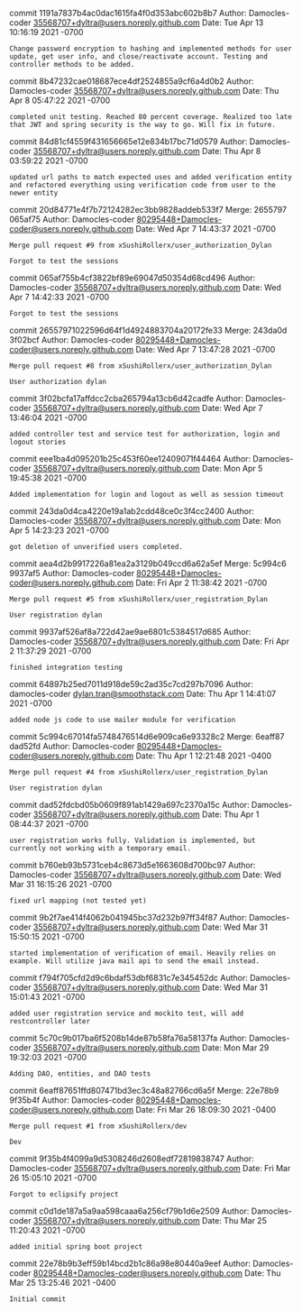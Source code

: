 commit 1191a7837b4ac0dac1615fa4f0d353abc602b8b7
Author: Damocles-coder <35568707+dyltra@users.noreply.github.com>
Date:   Tue Apr 13 10:16:19 2021 -0700

    Change password encryption to hashing and implemented methods for user update, get user info, and close/reactivate account. Testing and controller methods to be added.

commit 8b47232cae018687ece4df2524855a9cf6a4d0b2
Author: Damocles-coder <35568707+dyltra@users.noreply.github.com>
Date:   Thu Apr 8 05:47:22 2021 -0700

    completed unit testing. Reached 80 percent coverage. Realized too late that JWT and spring security is the way to go. Will fix in future.

commit 84d81cf4559f431656665e12e834b17bc71d0579
Author: Damocles-coder <35568707+dyltra@users.noreply.github.com>
Date:   Thu Apr 8 03:59:22 2021 -0700

    updated url paths to match expected uses and added verification entity and refactored everything using verification code from user to the newer entity

commit 20d84771e4f7b72124282ec3bb9828addeb533f7
Merge: 2655797 065af75
Author: Damocles-coder <80295448+Damocles-coder@users.noreply.github.com>
Date:   Wed Apr 7 14:43:37 2021 -0700

    Merge pull request #9 from xSushiRollerx/user_authorization_Dylan
    
    Forgot to test the sessions

commit 065af755b4cf3822bf89e69047d50354d68cd496
Author: Damocles-coder <35568707+dyltra@users.noreply.github.com>
Date:   Wed Apr 7 14:42:33 2021 -0700

    Forgot to test the sessions

commit 26557971022596d64f1d4924883704a20172fe33
Merge: 243da0d 3f02bcf
Author: Damocles-coder <80295448+Damocles-coder@users.noreply.github.com>
Date:   Wed Apr 7 13:47:28 2021 -0700

    Merge pull request #8 from xSushiRollerx/user_authorization_Dylan
    
    User authorization dylan

commit 3f02bcfa17affdcc2cba265794a13cb6d42cadfe
Author: Damocles-coder <35568707+dyltra@users.noreply.github.com>
Date:   Wed Apr 7 13:46:04 2021 -0700

    added controller test and service test for authorization, login and logout stories

commit eee1ba4d095201b25c453f60ee12409071f44464
Author: Damocles-coder <35568707+dyltra@users.noreply.github.com>
Date:   Mon Apr 5 19:45:38 2021 -0700

    Added implementation for login and logout as well as session timeout

commit 243da0d4ca4220e19a1ab2cdd48ce0c3f4cc2400
Author: Damocles-coder <35568707+dyltra@users.noreply.github.com>
Date:   Mon Apr 5 14:23:23 2021 -0700

    got deletion of unverified users completed.

commit aea4d2b9917226a81ea2a3129b049ccd6a62a5ef
Merge: 5c994c6 9937af5
Author: Damocles-coder <80295448+Damocles-coder@users.noreply.github.com>
Date:   Fri Apr 2 11:38:42 2021 -0700

    Merge pull request #5 from xSushiRollerx/user_registration_Dylan
    
    User registration dylan

commit 9937af526af8a722d42ae9ae6801c5384517d685
Author: Damocles-coder <35568707+dyltra@users.noreply.github.com>
Date:   Fri Apr 2 11:37:29 2021 -0700

    finished integration testing

commit 64897b25ed7011d918de59c2ad35c7cd297b7096
Author: damocles-coder <dylan.tran@smoothstack.com>
Date:   Thu Apr 1 14:41:07 2021 -0700

    added node js code to use mailer module for verification

commit 5c994c67014fa5748476514d6e909ca6e93328c2
Merge: 6eaff87 dad52fd
Author: Damocles-coder <80295448+Damocles-coder@users.noreply.github.com>
Date:   Thu Apr 1 12:21:48 2021 -0400

    Merge pull request #4 from xSushiRollerx/user_registration_Dylan
    
    User registration dylan

commit dad52fdcbd05b0609f891ab1429a697c2370a15c
Author: Damocles-coder <35568707+dyltra@users.noreply.github.com>
Date:   Thu Apr 1 08:44:37 2021 -0700

    user registration works fully. Validation is implemented, but currently not working with a temporary email.

commit b760eb93b5731ceb4c8673d5e1663608d700bc97
Author: Damocles-coder <35568707+dyltra@users.noreply.github.com>
Date:   Wed Mar 31 16:15:26 2021 -0700

    fixed url mapping (not tested yet)

commit 9b2f7ae414f4062b041945bc37d232b97ff34f87
Author: Damocles-coder <35568707+dyltra@users.noreply.github.com>
Date:   Wed Mar 31 15:50:15 2021 -0700

    started implementation of verification of email. Heavily relies on example. Will utilize java mail api to send the email instead.

commit f794f705cfd2d9c6bdaf53dbf6831c7e345452dc
Author: Damocles-coder <35568707+dyltra@users.noreply.github.com>
Date:   Wed Mar 31 15:01:43 2021 -0700

    added user registration service and mockito test, will add restcontroller later

commit 5c70c9b017ba6f5208b14de87b58fa76a58137fa
Author: Damocles-coder <35568707+dyltra@users.noreply.github.com>
Date:   Mon Mar 29 19:32:03 2021 -0700

    Adding DAO, entities, and DAO tests

commit 6eaff87651ffd807471bd3ec3c48a82766cd6a5f
Merge: 22e78b9 9f35b4f
Author: Damocles-coder <80295448+Damocles-coder@users.noreply.github.com>
Date:   Fri Mar 26 18:09:30 2021 -0400

    Merge pull request #1 from xSushiRollerx/dev
    
    Dev

commit 9f35b4f4099a9d5308246d2608edf72819838747
Author: Damocles-coder <35568707+dyltra@users.noreply.github.com>
Date:   Fri Mar 26 15:05:10 2021 -0700

    Forgot to eclipsify project

commit c0d1de187a5a9aa598caaa6a256cf79b1d6e2509
Author: Damocles-coder <35568707+dyltra@users.noreply.github.com>
Date:   Thu Mar 25 11:20:43 2021 -0700

    added initial spring boot project

commit 22e78b9b3eff59b14bcd2b1c86a98e80440a9eef
Author: Damocles-coder <80295448+Damocles-coder@users.noreply.github.com>
Date:   Thu Mar 25 13:25:46 2021 -0400

    Initial commit
